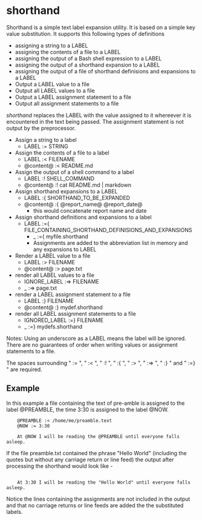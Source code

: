 
# shorthand

Shorthand is a simple text label expansion utility. It is based on a simple key value substitution.  It supports this following types of definitions

+ assigning a string to a LABEL
+ assigning the contents of a file to a LABEL
+ assigning the output of a Bash shell expression to a LABEL
+ assigning the output of a shorthand expansion to a LABEL
+ assigning the output of a file of shorthand definisions and expansions to a LABEL
+ Output a LABEL value to a file
+ Output all LABEL values to a file
+ Output a LABEL assignment statement to a file
+ Output all assignment statements to a file

*shorthand* replaces the LABEL with the value assigned to it whereever it is encountered in the text being passed. The assignment statement is not output by the preprocessor.


+ Assign a string to a label
    + LABEL := STRING
+ Assign the contents of a file to a label
    + LABEL :< FILENAME
    + @content@ :< README.md
+ Assign the output of a shell command to a label
    + LABEL :! SHELL_COMMAND
    + @content@ :! cat README.md | markdown
+ Assign shorthand expansions to a LABEL
    + LABEL :{ SHORTHAND_TO_BE_EXPANDED
    + @content@ :{ @report_name@ @report_date@
        + this would concatenate report name and date
+ Assign shorthand definitions and expansions to a label
    + LABEL :={ FILE_CONTAINING_SHORTHAND_DEFINISIONS_AND_EXPANSIONS
      + _ :={ myfile.shorthand
      + Assignments are added to the abbreviation list in memory and any expansions to LABEL
+ Render a LABEL value to a file
    + LABEL :> FILENAME
    + @content@ :> page.txt
+ render all LABEL values to a file
    + IGNORE_LABEL :=> FILENAME
    + _ :=> page.txt
+ render a LABEL assignment statement to a file
    + LABEL :} FILENAME
    + @content@ :} mydef.shorthand
+ render all LABEL assignment statements to a file
    + IGNORED_LABEL :=} FILENAME 
    + _ :=} mydefs.shorthand

Notes: Using an underscore as a LABEL means the label will be ignored. There are no
guarantees of order when writing values or assignment statements to a file.

The spaces surrounding " := ", " :< ", " :! ", " :{ ", " :> ", " :=> ", " :} " and " :=} " are required.


## Example

In this example a file containing the text of pre-amble is assigned to the
label @PREAMBLE, the time 3:30 is assigned to the label @NOW.

```text
    @PREAMBLE :< /home/me/preamble.text
    @NOW := 3:30

    At @NOW I will be reading the @PREAMBLE until everyone falls asleep.
```

If the file preamble.txt contained the phrase "Hello World" (including
the quotes but without any carriage return or line feed) the output after
processing the shorthand would look like -

```text

    At 3:30 I will be reading the "Hello World" until everyone falls asleep.
```

Notice the lines containing the assignments are not included in the output and that no carriage returns or line feeds are added the the substituted labels.


